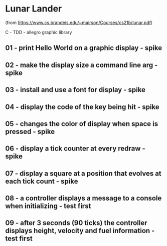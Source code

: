 # Lunar Lander
(from https://www.cs.brandeis.edu/~mairson/Courses/cs21b/lunar.pdf)

C - TDD - allegro graphic library

## 01 - print Hello World on a graphic display - spike

## 02 - make the display size a command line arg - spike

## 03 - install and use a font for display - spike

## 04 - display the code of the key being hit - spike

## 05 - changes the color of display when space is pressed - spike

## 06 - display a tick counter at every redraw - spike

## 07 - display a square at a position that evolves at each tick count - spike

## 08 - a controller displays a message to a console when initializing - test first

## 09 - after 3 seconds (90 ticks) the controller displays height, velocity and fuel information - test first

